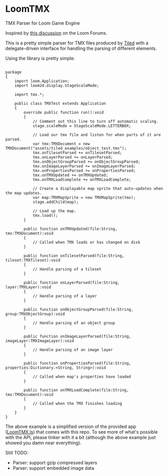 LoomTMX
=======

TMX Parser for Loom Game Engine

Inspired by [this discussion](http://theengine.co/forums/loom-with-loomscript/topics/current-shortcomings-of-the-tmx-classes) on the Loom Forums.

This is a pretty simple parser for TMX files produced by [Tiled](http://www.mapeditor.org) with a delegate-driven interface for handling the parsing of different elements.

Using the library is pretty simple:
```as3

package
{
    import loom.Application;
    import loom2d.display.StageScaleMode;

    import tmx.*;

    public class TMXTest extends Application
    {
        override public function run():void
        {
            // Comment out this line to turn off automatic scaling.
            stage.scaleMode = StageScaleMode.LETTERBOX;

            // Load our tmx file and listen for when parts of it are parsed.
            var tmx:TMXDocument = new TMXDocument("assets/tiled_examples/object_test.tmx");
            tmx.onTilesetParsed += onTilesetParsed;
            tmx.onLayerParsed += onLayerParsed;
            tmx.onObjectGroupParsed += onObjectGroupParsed;
            tmx.onImageLayerParsed += onImageLayerParsed;
            tmx.onPropertiesParsed += onPropertiesParsed;
            tmx.onTMXUpdated += onTMXUpdated;
            tmx.onTMXLoadComplete += onTMXLoadComplete;

            // Create a displayable map sprite that auto-updates when the map updates.
            var map:TMXMapSprite = new TMXMapSprite(tmx);
            stage.addChild(map);

            // Load up the map.
            tmx.load();
        }

        public function onTMXUpdated(file:String, tmx:TMXDocument):void
        {
            // Called when TMX loads or has changed on disk
        }

        public function onTilesetParsed(file:String, tileset:TMXTileset):void
        {
            // Handle parsing of a tileset
        }

        public function onLayerParsed(file:String, layer:TMXLayer):void
        {
            // Handle parsing of a layer
        }

        public function onObjectGroupParsed(file:String, group:TMXObjectGroup):void
        {
            // Handle parsing of an object group
        }

        public function onImageLayerParsed(file:String, imageLayer:TMXImageLayer):void
        {
            // Handle parsing of an image layer
        }

        public function onPropertiesParsed(file:String, properties:Dictionary.<String, String>):void
        {
            // Called when map's properties have loaded
        }

        public function onTMXLoadComplete(file:String, tmx:TMXDocument):void
        {
            // Called when the TMX finishes loading
        }
    }
}

```

The above example is a simplified version of the provided app ([LoomTMX.ls](https://github.com/southpawfishel/LoomTMX/blob/master/src/LoomTMX.ls)) that comes with this repo.  To see more of what's possible with the API, please tinker with it a bit (although the above example just showed you damn near everything).

Still TODO:
* Parser: support gzip compressed layers
* Parser: support embedded image data
